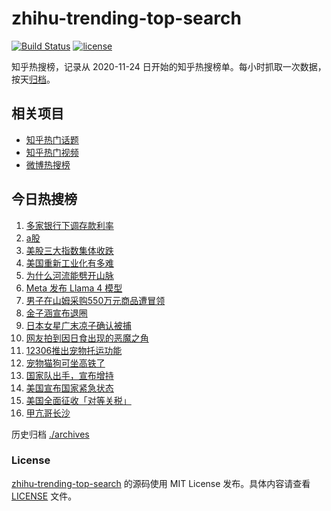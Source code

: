 # zhihu-trending-top-search

[![Build Status](https://github.com/justjavac/zhihu-trending-top-search/workflows/ci/badge.svg?branch=main)](https://github.com/justjavac/zhihu-trending-top-search/actions)
[![license](https://img.shields.io/github/license/justjavac/zhihu-trending-top-search)](https://github.com/justjavac/zhihu-trending-top-search/blob/main/LICENSE)

知乎热搜榜，记录从 2020-11-24 日开始的知乎热搜榜单。每小时抓取一次数据，按天[归档](./archives)。

## 相关项目

- [知乎热门话题](https://github.com/justjavac/zhihu-trending-hot-questions)
- [知乎热门视频](https://github.com/justjavac/zhihu-trending-hot-video)
- [微博热搜榜](https://github.com/justjavac/weibo-trending-hot-search)

## 今日热搜榜

<!-- BEGIN -->
<!-- 最后更新时间 Sat Apr 12 2025 22:08:33 GMT+0800 (China Standard Time) -->

1. [多家银行下调存款利率](https://www.zhihu.com/search?q=%E5%A4%9A%E5%AE%B6%E9%93%B6%E8%A1%8C%E4%B8%8B%E8%B0%83%E5%AD%98%E6%AC%BE%E5%88%A9%E7%8E%87)
1. [a股](https://www.zhihu.com/search?q=a%E8%82%A1)
1. [美股三大指数集体收跌](https://www.zhihu.com/search?q=%E7%BE%8E%E8%82%A1%E4%B8%89%E5%A4%A7%E6%8C%87%E6%95%B0%E9%9B%86%E4%BD%93%E6%94%B6%E8%B7%8C)
1. [美国重新工业化有多难](https://www.zhihu.com/search?q=%E7%BE%8E%E5%9B%BD%E9%87%8D%E6%96%B0%E5%B7%A5%E4%B8%9A%E5%8C%96%E6%9C%89%E5%A4%9A%E9%9A%BE)
1. [为什么河流能劈开山脉](https://www.zhihu.com/search?q=%E4%B8%BA%E4%BB%80%E4%B9%88%E6%B2%B3%E6%B5%81%E8%83%BD%E5%8A%88%E5%BC%80%E5%B1%B1%E8%84%89)
1. [Meta 发布 Llama 4 模型](https://www.zhihu.com/search?q=Meta%20%E5%8F%91%E5%B8%83%20Llama%204%20%E6%A8%A1%E5%9E%8B)
1. [男子在山姆采购550万元商品遭冒领](https://www.zhihu.com/search?q=%E7%94%B7%E5%AD%90%E5%9C%A8%E5%B1%B1%E5%A7%86%E9%87%87%E8%B4%AD550%E4%B8%87%E5%85%83%E5%95%86%E5%93%81%E9%81%AD%E5%86%92%E9%A2%86)
1. [金子涵宣布退圈](https://www.zhihu.com/search?q=%E9%87%91%E5%AD%90%E6%B6%B5%E5%AE%A3%E5%B8%83%E9%80%80%E5%9C%88)
1. [日本女星广末凉子确认被捕](https://www.zhihu.com/search?q=%E6%97%A5%E6%9C%AC%E5%A5%B3%E6%98%9F%E5%B9%BF%E6%9C%AB%E5%87%89%E5%AD%90%E7%A1%AE%E8%AE%A4%E8%A2%AB%E6%8D%95)
1. [网友拍到因日食出现的恶魔之角](https://www.zhihu.com/search?q=%E7%BD%91%E5%8F%8B%E6%8B%8D%E5%88%B0%E5%9B%A0%E6%97%A5%E9%A3%9F%E5%87%BA%E7%8E%B0%E7%9A%84%E6%81%B6%E9%AD%94%E4%B9%8B%E8%A7%92)
1. [12306推出宠物托运功能](https://www.zhihu.com/search?q=12306%E6%8E%A8%E5%87%BA%E5%AE%A0%E7%89%A9%E6%89%98%E8%BF%90%E5%8A%9F%E8%83%BD)
1. [宠物猫狗可坐高铁了](https://www.zhihu.com/search?q=%E5%AE%A0%E7%89%A9%E7%8C%AB%E7%8B%97%E5%8F%AF%E5%9D%90%E9%AB%98%E9%93%81%E4%BA%86)
1. [国家队出手，宣布增持](https://www.zhihu.com/search?q=%E5%9B%BD%E5%AE%B6%E9%98%9F%E5%87%BA%E6%89%8B%EF%BC%8C%E5%AE%A3%E5%B8%83%E5%A2%9E%E6%8C%81)
1. [美国宣布国家紧急状态](https://www.zhihu.com/search?q=%E7%BE%8E%E5%9B%BD%E5%AE%A3%E5%B8%83%E5%9B%BD%E5%AE%B6%E7%B4%A7%E6%80%A5%E7%8A%B6%E6%80%81)
1. [美国全面征收「对等关税」](https://www.zhihu.com/search?q=%E7%BE%8E%E5%9B%BD%E5%85%A8%E9%9D%A2%E5%BE%81%E6%94%B6%E3%80%8C%E5%AF%B9%E7%AD%89%E5%85%B3%E7%A8%8E%E3%80%8D)
1. [甲亢哥长沙](https://www.zhihu.com/search?q=%E7%94%B2%E4%BA%A2%E5%93%A5%E9%95%BF%E6%B2%99)

<!-- END -->

历史归档 [./archives](./archives)

### License

[zhihu-trending-top-search](https://github.com/justjavac/zhihu-trending-top-search) 的源码使用 MIT License
发布。具体内容请查看 [LICENSE](./LICENSE) 文件。
